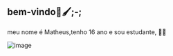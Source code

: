 ## bem-vindo🥇🖌️;-;

meu nome é Matheus,tenho 16 ano e sou estudante, 💙👼

![image](https://github.com/Mteus1711/Mteus1711/assets/171690342/09236d61-a93e-4762-912c-bafa8ebc86e4)


